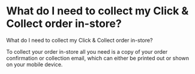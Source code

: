 # What do I need to collect my Click & Collect order in-store?

What do I need to collect my Click & Collect order in-store?

To collect your order in-store all you need is a copy of your order confirmation or collection email, which can either be printed out or shown on your mobile device.
